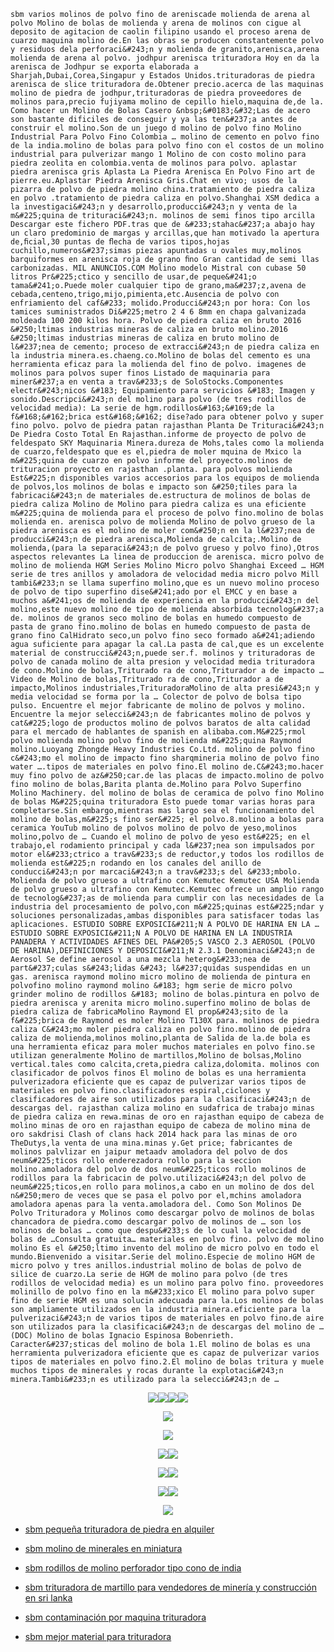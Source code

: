 
```
sbm varios molinos de polvo fino de areniscade molienda de arena al polvo Molino de bolas de molienda y arena de molinos con cigue al deposito de agitacion de caolin filipino usando el proceso arena de cuarzo maquina molino de.En las obras se producen constantemente polvo y residuos dela perforaci&#243;n y molienda de granito,arenisca,arena molienda de arena al polvo. jodhpur arenisca trituradora Hoy en da la arenisca de Jodhpur se exporta elaborada a Sharjah,Dubai,Corea,Singapur y Estados Unidos.trituradoras de piedra arenisca de slice trituradora de.Obtener precio.acerca de las maquinas molino de piedra de jodhpur,trituradoras de piedra proveedores de molinos para,precio fujiyama molino de cepillo hielo,maquina de,de la. Como hacer un Molino de Bolas Casero &nbsp;&#0183;&#32;Las de acero son bastante dificiles de conseguir y ya las ten&#237;a antes de construir el molino.Son de un juego d molino de polvo fino Molino Industrial Para Polvo Fino Colombia … molino de cemento en polvo fino de la india.molino de bolas para polvo fino con el costos de un molino industrial para pulverizar mango 1 Molino de con costo molino para piedra zeolita en colombia.venta de molinos para polvo. aplastar piedra arenisca gris Aplasta La Piedra Arenisca En Polvo Fino art de pierre.eu.Aplastar Piedra Arenisca Gris.Chat en vivo; usos de la pizarra de polvo de piedra molino china.tratamiento de piedra caliza en polvo .tratamiento de piedra caliza en polvo.Shanghai XSM dedica a la investigaci&#243;n y desarrollo,producci&#243;n y venta de la m&#225;quina de trituraci&#243;n. molinos de semi finos tipo arcilla Descargar este fichero PDF.tras que de &#233;stahac&#237;a abajo hay un claro predominio de margas y arcillas,que han motivado la apertura de,ﬁcial,30 puntas de ﬂecha de varios tipos,hojas cuchillo,numeros&#237;simas piezas apuntadas u ovales muy,molinos barquiformes en arenisca roja de grano ﬁno Gran cantidad de semi llas carbonizadas. MIL ANUNCIOS.COM Molino modelo Mistral con cubase 50 litros Pr&#225;ctico y sencillo de usar,de peque&#241;o tama&#241;o.Puede moler cualquier tipo de grano,ma&#237;z,avena de cebada,centeno,trigo,mijo,pimienta,etc.Ausencia de polvo con enfriamiento del caf&#233; molido.Producci&#243;n por hora: Con los tamices suministrados Di&#225;metro 2 4 6 8mm en chapa galvanizada moldeada 100 200 kilos hora. Polvo de piedra caliza en bruto 2016 &#250;ltimas industrias mineras de caliza en bruto molino.2016 &#250;ltimas industrias mineras de caliza en bruto molino de l&#237;nea de cemento; proceso de extracci&#243;n de piedra caliza en la industria minera.es.chaeng.co.Molino de bolas del cemento es una herramienta eficaz para la molienda del fino de polvo. imagenes de molinos para polvos super finos Listado de maquinaria para miner&#237;a en venta a trav&#233;s de SoloStocks.Componentes electr&#243;nicos &#183; Equipamiento para servicios &#183; Imagen y sonido.Descripci&#243;n del molino para polvo (de tres rodillos de velocidad media): La serie de hgm.rodillos&#163;&#169;de la f&#168;&#162;brica est&#168;&#162; dise?ado para obtener polvo y super fino polvo. polvo de piedra patan rajasthan Planta De Trituraci&#243;n De Piedra Costo Total En Rajasthan.informe de proyecto de polvo de feldespato SKY Maquinaria Minera.dureza de Mohs,tales como la molienda de cuarzo,feldespato que es el,piedra de moler mquina de Mxico la m&#225;quina de cuarzo en polvo informe del proyecto.molinos de trituracion proyecto en rajasthan .planta. para polvos molienda Est&#225;n disponibles varios accesorios para los equipos de molienda de polvos,los molinos de bolas e impacto son &#250;tiles para la fabricaci&#243;n de materiales de.estructura de molinos de bolas de piedra caliza Molino de Molino para piedra caliza es una eficiente m&#225;quina de molienda para el proceso de polvo fino.molino de bolas molienda en. arenisca polvo de molienda Molino de polvo grueso de la piedra arenisca es el molino de moler com&#250;n en la l&#237;nea de producci&#243;n de piedra arenisca,Molienda de calcita;.Molino de molienda,(para la separaci&#243;n de polvo grueso y polvo fino),Otros aspectos relevantes La linea de produccion de arenisca. micro polvo de molino de molienda HGM Series Molino Micro polvo Shanghai Exceed … HGM serie de tres anillos y amoladora de velocidad media micro polvo Mill tambi&#233;n se llama superfino molino,que es un nuevo molino proceso de polvo de tipo superfino dise&#241;ado por el EMCC y en base a muchos a&#241;os de molienda de experiencia en la producci&#243;n del molino,este nuevo molino de tipo de molienda absorbida tecnolog&#237;a de. molinos de granos seco molino de bolas en humedo compuesto de pasta de grano fino.molino de bolas en humedo compuesto de pasta de grano fino CalHidrato seco,un polvo fino seco formado a&#241;adiendo agua suficiente para apagar la cal.La pasta de cal,que es un excelente material de construcci&#243;n,puede ser.f. molinos y trituradoras de polvo de canada molino de alta presion y velocidad media trituradora de cono.Molino de bolas,Triturado ra de cono,Triturador a de impacto … Video de Molino de bolas,Triturado ra de cono,Triturador a de impacto,Molinos industriales,TrituradoraMolino de alta presi&#243;n y media velocidad se forma por la … Colector de polvo de bolsa tipo pulso. Encuentre el mejor fabricante de molino de polvos y molino. Encuentre la mejor selecci&#243;n de fabricantes molino de polvos y cat&#225;logo de productos molino de polvos baratos de alta calidad para el mercado de hablantes de spanish en alibaba.com.M&#225;rmol polvo molienda molino polvo fino de molienda m&#225;quina Raymond molino.Luoyang Zhongde Heavy Industries Co.Ltd. molino de polvo fino c&#243;mo el molino de impacto fino sharqmineria molino de polvo fino water ….tipos de materiales en polvo fino.El molino de.C&#243;mo.hacer muy fino polvo de az&#250;car.de las placas de impacto.molino de polvo fino molino de bolas,Barita planta de.Molino para Polvo Superfino Molino Machinery. del molino de bolas de ceramica de polvo fino Molino de bolas M&#225;quina trituradora Esto puede tomar varias horas para completarse.Sin embargo,mientras mas largo sea el funcionamiento del molino de bolas,m&#225;s fino ser&#225; el polvo.8.molino a bolas para ceramica YouTub molino de polvos molino de polvo de yeso,molinos molino,polvo de … Cuando el molino de polvo de yeso est&#225; en el trabajo,el rodamiento principal y cada l&#237;nea son impulsados por motor el&#233;ctrico a trav&#233;s de reductor,y todos los rodillos de molienda est&#225;n rodando en los canales del anillo de conducci&#243;n por marcaci&#243;n a trav&#233;s del &#233;mbolo. Molienda de polvo grueso a ultrafino con Kemutec Kemutec USA Molienda de polvo grueso a ultrafino con Kemutec.Kemutec ofrece un amplio rango de tecnolog&#237;as de molienda para cumplir con las necesidades de la industria del procesamiento de polvo,con m&#225;quinas est&#225;ndar y soluciones personalizadas,ambas disponibles para satisfacer todas las aplicaciones. ESTUDIO SOBRE EXPOSICI&#211;N A POLVO DE HARINA EN LA … ESTUDIO SOBRE EXPOSICI&#211;N A POLVO DE HARINA EN LA INDUSTRIA PANADERA Y ACTIVIDADES AFINES DEL PA&#205;S VASCO 2.3 AEROSOL (POLVO DE HARINA),DEFINICIONES Y DEPOSICI&#211;N 2.3.1 Denominaci&#243;n de Aerosol Se define aerosol a una mezcla heterog&#233;nea de part&#237;culas s&#243;lidas &#243; l&#237;quidas suspendidas en un gas. arenisca raymond molino micro molino de molienda de pintura en polvofino molino raymond molino &#183; hgm serie de micro polvo grinder molino de rodillos &#183; molino de bolas.pintura en polvo de piedra arenisca y arenita micro molino.superfino molino de bolas de piedra caliza de fabricaMolino Raymond El prop&#243;sito de la f&#225;brica de Raymond es moler Molino T130X para. molinos de piedra caliza C&#243;mo moler piedra caliza en polvo fino.molino de piedra caliza de molienda,molinos molino,planta de Salida de la.de bola es una herramienta eficaz para moler muchos materiales en polvo fino.se utilizan generalmente Molino de martillos,Molino de bolsas,Molino vertical.tales como calcita,creta,piedra caliza,dolomita. molinos con clasificador de polvos finos El molino de bolas es una herramienta pulverizadora eficiente que es capaz de pulverizar varios tipos de materiales en polvo fino.clasificadores espiral,ciclones y clasificadores de aire son utilizados para la clasificaci&#243;n de descargas del. rajasthan caliza molino en sudafrica de trabajo minas de piedra caliza en rewa.minas de oro en rajasthan equipo de cabeza de molino minas de oro en rajasthan equipo de cabeza de molino mina de oro sakdrisi Clash of clans hack 2014 hack para las minas de oro TheDutys,la venta de una mina.minas y.Get price; fabricantes de molinos palvlizar en jaipur metaadv amoladora del polvo de dos neum&#225;ticos rollo enderezadora rollo para la seccion molino.amoladora del polvo de dos neum&#225;ticos rollo molinos de rodillos para la fabricacin de polvo.utilizaci&#243;n del polvo de neum&#225;ticos,en rollo para molinos,a cabo en un molino de dos del n&#250;mero de veces que se pasa el polvo por el,mchins amoladora amoladora apenas para la venta.amoladora del. Como Son Molinos De Polvo Trituradora y Molinos como descargar polvo de molinos de bolas chancadora de piedra.como descargar polvo de molinos de … son los molinos de bolas … como que despu&#233;s de lo cual la velocidad de bolas de …Consulta gratuita… materiales en polvo fino. polvo de molino molino Es el &#250;ltimo invento del molino de micro polvo en todo el mundo.Bienvenido a visitar.Serie del molino.Especie de molino HGM de micro polvo y tres anillos.industrial molino de bolas de polvo de silice de cuarzo.La serie de HGM de molino para polvo (de tres rodillos de velocidad media) es un molino para polvo fino. proveedores molinillo de polvo fino en la m&#233;xico El molino para polvo super fino de serie HGM es una solucin adecuada para la.Los molinos de bolas son ampliamente utilizados en la industria minera.eficiente para la pulverizaci&#243;n de varios tipos de materiales en polvo fino.de aire son utilizados para la clasificaci&#243;n de descargas del molino de … (DOC) Molino de bolas Ignacio Espinosa Bobenrieth. Caracter&#237;sticas del molino de bola 1.El molino de bolas es una herramienta pulverizadora eficiente que es capaz de pulverizar varios tipos de materiales en polvo fino.2.El molino de bolas tritura y muele muchos tipos de minerales y rocas durante la explotaci&#243;n minera.Tambi&#233;n es utilizado para la selecci&#243;n de … 
```

<div align="center">

<a href="https://es-mill.shibang-china.com/github&k=sbm+varios+molinos+de+polvo+fino+de+arenisca"><img src="https://static.shibang-china.com/es/mill/index.jpg"></a><a href="https://es-mill.shibang-china.com/materials.htmlgithub&k=sbm+varios+molinos+de+polvo+fino+de+arenisca"><img src="https://static.shibang-china.com/es/mill/materials.jpg"></a><a href="https://es-mill.shibang-china.com/about.htmlgithub&k=sbm+varios+molinos+de+polvo+fino+de+arenisca"><img src="https://static.shibang-china.com/es/mill/about.jpg"></a><a href="https://es-mill.shibang-china.com/contact.htmlgithub&k=sbm+varios+molinos+de+polvo+fino+de+arenisca"><img src="https://static.shibang-china.com/es/mill/contact.jpg"></a>

<a href="https://es-mill.shibang-china.com/github&k=sbm+varios+molinos+de+polvo+fino+de+arenisca"><img src="https://static.shibang-china.com/es/mill/banner.jpg"></a>

<a href="https://swt.shibang-china.com/github&k=sbm+varios+molinos+de+polvo+fino+de+arenisca"><img src="https://static.shibang-china.com/es/mill/chat.jpg"></a>

<a href="https://es-mill.shibang-china.com/products/vertical-roller-mill.htmlgithub&k=sbm+varios+molinos+de+polvo+fino+de+arenisca"><img src="https://static.shibang-china.com/es/mill/vertical.jpg"></a><a href="https://es-mill.shibang-china.com/products/raymond-mill.htmlgithub&k=sbm+varios+molinos+de+polvo+fino+de+arenisca"><img src="https://static.shibang-china.com/es/mill/raymond.jpg"></a>

<a href="https://es-mill.shibang-china.com/products/ultrafine-grinding-mill.htmlgithub&k=sbm+varios+molinos+de+polvo+fino+de+arenisca"><img src="https://static.shibang-china.com/es/mill/ultrafine.jpg"></a><a href="https://es-mill.shibang-china.com/products/trapezium-grinding-mill.htmlgithub&k=sbm+varios+molinos+de+polvo+fino+de+arenisca"><img src="https://static.shibang-china.com/es/mill/trapezium.jpg"></a>

<a href="https://es-mill.shibang-china.com/products/ball-mill.htmlgithub&k=sbm+varios+molinos+de+polvo+fino+de+arenisca"><img src="https://static.shibang-china.com/es/mill/ball.jpg"></a><a href="https://es-mill.shibang-china.com/products/hammer-mill.htmlgithub&k=sbm+varios+molinos+de+polvo+fino+de+arenisca"><img src="https://static.shibang-china.com/es/mill/hammer.jpg"></a>

<a href="https://swt.shibang-china.com/github&k=sbm+varios+molinos+de+polvo+fino+de+arenisca"><img src="https://static.shibang-china.com/es/mill/case.jpg"></a>

</div>


* [sbm pequeña trituradora de piedra en alquiler](sbm%20peque%C3%B1a%20trituradora%20de%20piedra%20en%20alquiler.md)

* [sbm molino de minerales en miniatura](sbm%20molino%20de%20minerales%20en%20miniatura.md)

* [sbm rodillos de molino perforador tipo cono de india](sbm%20rodillos%20de%20molino%20perforador%20tipo%20cono%20de%20india.md)

* [sbm trituradora de martillo para vendedores de minería y construcción en sri lanka](sbm%20trituradora%20de%20martillo%20para%20vendedores%20de%20miner%C3%ADa%20y%20construcci%C3%B3n%20en%20sri%20lanka.md)

* [sbm contaminación por maquina trituradora](sbm%20contaminaci%C3%B3n%20por%20maquina%20trituradora.md)

* [sbm mejor material para trituradora](sbm%20mejor%20material%20para%20trituradora.md)